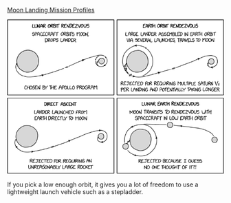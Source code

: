 [Moon Landing Mission Profiles](https://xkcd.com/2909)

![Moon Landing Mission Profiles](./random_comic.png)

If you pick a low enough orbit, it gives you a lot of freedom to use a lightweight launch vehicle such as a stepladder.

